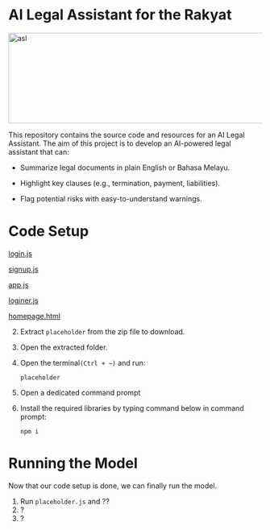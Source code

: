 # AI Legal Assistant for the Rakyat
<img width="600" height="180" alt="asl" src="https://cdn.prod.website-files.com/672b8fcccce3fc53bb92fb97/672bab1defe652cd000583cc_1.png" />

This repository contains the source code and resources for an AI Legal Assistant. The aim of this project is to develop an AI-powered legal assistant that can:

* Summarize legal documents in plain English or Bahasa Melayu.

* Highlight key clauses (e.g., termination, payment, liabilities).

* Flag potential risks with easy-to-understand warnings.


 # Code Setup
[login.js](https://github.com/user-attachments/files/22452855/login.js)

[signup.js](https://github.com/user-attachments/files/22452860/signup.js)

[app.js](https://github.com/user-attachments/files/22452877/app.js)

[loginer.js](https://github.com/user-attachments/files/22452882/loginer.js)

[homepage.html](https://github.com/user-attachments/files/22452846/homepage.html)

  2. Extract `placeholder` from the zip file to download.

  3. Open the extracted folder.

  4. Open the terminal`(Ctrl + ~)` and run:
     ```
     placeholder
     ```

  5. Open a dedicated command prompt
  5. Install the required libraries by typing command below in command prompt:
     ```
     npm i
     ```
     
# Running the Model
  Now that our code setup is done, we can finally run the model.

  1. Run `placeholder.js` and ??
  2. ?
  3. ?

     

     

     



     

     

     
 
    
      




